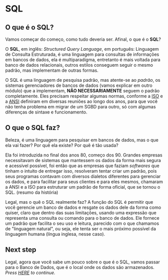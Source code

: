 # SQL

## O que é o SQL?

Vamos começar do começo, como tudo deveria ser.
Afinal, o que é o **SQL**?

O **SQL**, em inglês: *Structured Query Language*, em português: Linguagem de Consulta Estruturada, é uma linguagem para consultas de informações em bancos de dados, ela é multiparadigma, entretanto é mais voltada para banco de dados relacionais, outros estilos conseguem seguir o mesmo padrão, mas implementam de outras formas.

O SQL é uma linguagem de pesquisa padrão, mas atente-se ao *padrão*, os sistemas gerenciadores de bancos de dados (vamos explicar em outro módulo) que a implementam, **NÃO NECESSARIAMENTE** seguem o padrão completamente. Eles precisam respeitar algumas normas, conforme a [ISO](https://www.iso.org/standard/63555.html) e a [ANSI](https://blog.ansi.org/2018/10/sql-standard-iso-iec-9075-2016-ansi-x3-135/#gref) definiram em diversas reuniões ao longo dos anos, para que você não tenha problema em migrar de um SGBD para outro, só com algumas diferenças de sintaxe e funcionamento.

## O que o SQL faz?

Beleza, é uma linguagem para pesquisar em bancos de dados, mas o que ela vai fazer? Por quê ela existe? Por quê é tão usada?

Ela foi introduzida no final dos anos 80, começo dos 90. Grandes empresas necessitavam de sistemas que mantessem os dados da forma mais segura e acessível possível, foi então que as empresas que faziam *softwares* que tinham o intuito de entregar isso, resolveram tentar criar um padrão, pois seus programas contavam com diversos dialetos diferentes para gerenciar os dados, e para facilitar para seus clientes e para eles mesmos, chamaram a ANSI e a ISO para estruturar um padrão de forma oficial, que se tornou o SQL. (resumo da história)

Legal, mas o quê o SQL realmente faz? A função do SQL é permitir que você gerencie um banco de dados e resgate os dados dele da forma como quiser, claro que dentro das suas limitações, usando uma expressão que representa uma consulta ou comando para o banco de dados. Ele fornece um padrão que facilita o seu uso e leitura, parecido com o que chamamos de "linguagem natural", ou seja, ele tenta ser o mais próximo possível da linguagem humana (língua inglesa, nesse caso).

## Next step

Legal, agora que você sabe um pouco sobre o que é o SQL, vamos passar para o Banco de Dados, que é o local onde os dados são armazenados. *Press [HERE](./2-Banco_de_dados.md) to continue.* 